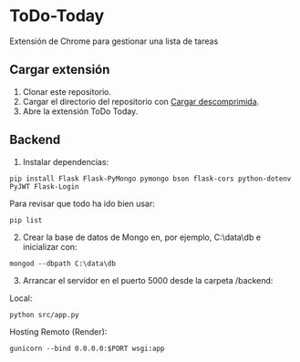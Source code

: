 # ToDo-Today

Extensión de Chrome para gestionar una lista de tareas

## Cargar extensión

1. Clonar este repositorio.
2. Cargar el directorio del repositorio con [Cargar descomprimida](https://developer.chrome.com/docs/extensions/mv3/getstarted/development-basics/#load-unpacked).
3. Abre la extensión ToDo Today.

## Backend

1. Instalar dependencias: 
```
pip install Flask Flask-PyMongo pymongo bson flask-cors python-dotenv PyJWT Flask-Login

```
Para revisar que todo ha ido bien usar:
```
pip list
```

2. Crear la base de datos de Mongo en, por ejemplo, C:\data\db e inicializar con:

```
mongod --dbpath C:\data\db
```

3. Arrancar el servidor en el puerto 5000 desde la carpeta /backend:

Local:
```
python src/app.py
```

Hosting Remoto (Render):
```
gunicorn --bind 0.0.0.0:$PORT wsgi:app
```

